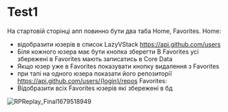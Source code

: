 # Test1

На стартовій сторінці апп повинно бути два таба Home, Favorites.
Home: 
- відобразити юзерів в список LazyVStack https://api.github.com/users 
- Біля кожного юзера має бути кнопка зберегти В Favorites усі збережені в Favorites мають записатись в Core Data
- Якщо юзер уже в Favorites показувати кнопку видалення з Favorites
- при тапі на одного юзера показати його репозиторії https://api.github.com/users/{login}/repos
Favorites: 
- Відобразити всіх Favorites юзерів які збережені в бд



![RPReplay_Final1679518949](https://user-images.githubusercontent.com/118834936/227037982-61905976-5ede-4b15-8995-806356f566f1.gif)
